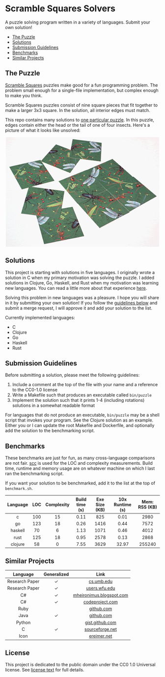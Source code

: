 # Scramble Squares Solvers <!-- omit in toc -->

A puzzle solving program written in a variety of languages. Submit your own solution!

- [The Puzzle](#the-puzzle)
- [Solutions](#solutions)
- [Submission Guidelines](#submission-guidelines)
- [Benchmarks](#benchmarks)
- [Similar Projects](#similar-projects)

## The Puzzle

[Scramble Squares](https://www.scramblesquares.com/) puzzles make good for a fun programming problem. The problem small
enough for a single-file implementation, but complex enough to make you think.

Scramble Squares puzzles consist of nine square pieces that fit together to make a larger 3x3 square. In the solution,
all interior edges must match.

This repo contains many solutions to [one particular
puzzle](https://www.scramblesquares.com/shop/nature/insects-scramble-squares/). In this puzzle, edges contain either the
head or the tail of one of four insects. Here's a picture of what it looks like unsolved:

<div style="text-align:center">
  <img src="puzzle.gif" width="500">
</div>

## Solutions

This project is starting with solutions in five languages. I originally wrote a solution in C when my primary motivation
was solving the puzzle. I added solutions in Clojure, Go, Haskell, and Rust when my motivation was learning new
languages. You can read a little more about that experience [here](https://github.com/kkredit/scramble-squares-solver).

Solving this problem in new languages was a pleasure. I hope you will share in it by submitting your own solution! If
you follow the [guidelines below](#submission-guidelines) and submit a merge request, I will approve it and add your
solution to the list.

Currently implemented languages:

- C
- Clojure
- Go
- Haskell
- Rust

## Submission Guidelines

Before submitting a solution, please meet the following guidelines:

1. Include a comment at the top of the file with your name and a reference to the CC0-1.0 license
1. Write a Makefile such that produces an executable called `bin/puzzle`
1. Implement the solution such that it prints 1-4 (including rotations) solutions in a somewhat readable format

For languages that do not produce an executable, `bin/puzzle` may be a shell script that invokes your program. See the
Clojure solution as an example. Either you or I can update the root Makefile and Dockerfile, and optionally add the
solution to the benchmarking script.

<!--
Ideas

- Update benchmark.sh to collect more stats and name champions for each language
  - code golf (no non-standard libraries)
  - execution time
  - memory usage
- Maybe document all the algorithms employed
-->

## Benchmarks

These benchmarks are just for fun, as many cross-language comparisons are not fair. [scc](https://github.com/boyter/scc)
is used for the LOC and complexity measurements. Build time, runtime and memory usage are on whatever machine on which I
last ran the benchmarking script.

If you want your solution to be benchmarked, add it to the list at the top of `benchmark.sh`.

| Language | LOC | Complexity | Build time (s) | Exe Size (KB) | 10x Runtime (s) | Mem: RSS (KB) |
| :------: | :-: | :--------: | :------------: | :-----------: | :-------------: | :-----------: |
|    c     | 100 |     15     |      0.11      |      825      |      0.01       |     2980      |
|    go    | 123 |     18     |      0.26      |     1416      |      0.44       |     7572      |
| haskell  | 70  |     6      |      1.13      |     1071      |      0.46       |     4012      |
|   rust   | 125 |     18     |      0.95      |     2578      |      0.13       |     2868      |
| clojure  | 58  |     0      |      7.55      |     3629      |      32.97      |    255240     |

## Similar Projects

|    Language    | Generalized |                                                       Link                                                        |
| :------------: | :---------: | :---------------------------------------------------------------------------------------------------------------: |
| Research Paper |      ✓      |                   [cs.umb.edu](https://www.cs.umb.edu/~eb/sam/maccabees/backtrackingPaper.pdf)                    |
| Research Paper |      ✓      |                         [users.wfu.edu](http://users.wfu.edu/masonsk/scramblesquares.pdf)                         |
|       C#       |      ✓      |    [mheironimus.blogspot.com](https://mheironimus.blogspot.com/2015/01/solving-scramble-squares-puzzles.html)     |
|       C#       |      ✓      | [codeproject.com](https://www.codeproject.com/Articles/815908/Solving-Scramble-Squares-Backtracking-Algorithm-in) |
|      Ruby      |             |                        [github.com](https://github.com/mattdsteele/scramblesquares-solver)                        |
|      Java      |      ✓      |                            [github.com](https://github.com/keilhauer/Legespiel-Solver)                            |
|     Python     |             |              [gist.github.com](https://gist.github.com/usrlocalben/b7070ece69f7d13bec161dbf5eb7549b)              |
|       C        |      ✓      |                         [sourceforge.net](https://sourceforge.net/projects/crazyturtle/)                          |
|      Icon      |             |                            [ereimer.net](http://ereimer.net/programs/bird-puzzle.icn)                             |

## License  <!-- omit in toc -->

This project is dedicated to the public domain under the CC0 1.0 Universal license. See [license text](LICENSE) for full
details.
